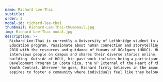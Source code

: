 ```yaml
---
name: Richard Lee-Thai
subtitle: 
order: 2
modal-id: richard-lee-thai
thumbnail: Richard-Lee-Thai-thumbnail.jpg
img: Richard-Lee-Thai-modal.jpg
description: >-
  Richard Lee-Thai is currently a University of Lethbridge student in a combined Bachelor of Music and Bachelor of
  Education program. Passionate about human connection and storytelling, he founded Humans of ULeth (HOUL) in October
  2018 with the resources and guidance of Humans of UCalgary (HOUC). HOUL is a photojournalism project where his team
  interviews people on campus and shares their diverse stories online, as well as organizes events to foster community
  building. Outside of HOUL, his past work includes being a participant in the ucalgarycares Culture and Community
  Development Program in Costa Rica, the VP External of the Heart of the City Piano Program club, and a Team Leader with
  Youth Central. Wherever he goes, Richard firmly believes in the importance of human connection in everyday life and he
  aspires to foster a community where individuals feel like they belong.
---
```

